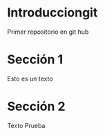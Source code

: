 # Introducciongit
Primer repositorio en git hub
# Sección 1
Esto es un texto
# Sección 2
Texto Prueba
